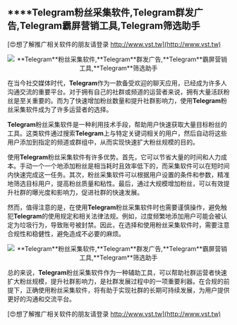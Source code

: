 ## ****Telegram**粉丝采集软件,**Telegram**群发广告,**Telegram**霸屏营销工具,**Telegram**筛选助手**

[😍想了解推广相关软件的朋友请登录 http://www.vst.tw](http://www.vst.tw)

 <center><img src="https://vst.tw/MP4/tuiguang/png/4.png" alt="**Telegram**粉丝采集软件,**Telegram**群发广告,**Telegram**霸屏营销工具,**Telegram**筛选助手"></center>

在当今社交媒体时代，**Telegram**作为一款备受欢迎的聊天应用，已经成为许多人沟通交流的重要平台。对于拥有自己的社群或频道的运营者来说，拥有大量活跃粉丝是至关重要的。而为了快速增加粉丝数量和提升社群影响力，使用**Telegram**粉丝采集软件成为了许多运营者的选择。

**Telegram**粉丝采集软件是一种利用技术手段，帮助用户快速获取大量目标粉丝的工具。这类软件通过搜索**Telegram**上与特定关键词相关的用户，然后自动将这些用户添加到指定的频道或群组中，从而实现快速扩大粉丝规模的目的。

使用**Telegram**粉丝采集软件有许多优势。首先，它可以节省大量的时间和人力成本。手动一个一个地添加粉丝是相当耗时且效率低下的，而采集软件可以在短时间内快速完成这一任务。其次，粉丝采集软件可以根据用户设置的条件和参数，精准地筛选目标用户，提高粉丝质量和粘性。最后，通过大规模增加粉丝，可以有效提升社群的曝光度和影响力，促进社群的快速发展。

然而，值得注意的是，在使用**Telegram**粉丝采集软件时也需要谨慎操作，避免触犯**Telegram**的使用规定和相关法律法规。例如，过度频繁地添加用户可能会被认定为垃圾行为，导致账号被封禁。因此，在选择和使用粉丝采集软件时，需要注意合规性和稳健性，避免造成不必要的麻烦。

 <center><img src="https://vst.tw/MP4/tuiguang/png/7.png" alt="**Telegram**粉丝采集软件,**Telegram**群发广告,**Telegram**霸屏营销工具,**Telegram**筛选助手"></center>

总的来说，**Telegram**粉丝采集软件作为一种辅助工具，可以帮助社群运营者快速扩大粉丝规模，提升社群影响力，是社群发展过程中的一项重要利器。在合规的前提下，正确使用粉丝采集软件，将有助于实现社群的长期可持续发展，为用户提供更好的沟通和交流平台。

[😍想了解推广相关软件的朋友请登录 http://www.vst.tw](http://www.vst.tw)



